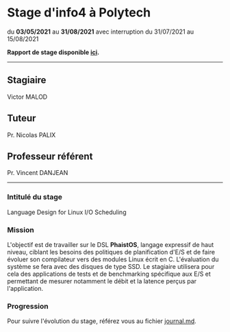 # Stage d'info4 à Polytech

du **03/05/2021** au **31/08/2021** avec interruption du 31/07/2021 au 15/08/2021

**Rapport de stage disponible __[ici](https://github.com/McReaper/InternshipINFO4Report)__.**

---

## Stagiaire

Victor MALOD

## Tuteur

Pr. Nicolas PALIX

## Professeur référent

Pr. Vincent DANJEAN

---

### Intitulé du stage

Language Design for Linux I/O Scheduling

### Mission

L'objectif est de travailler sur le DSL **PhaistOS**, langage expressif de haut niveau, ciblant les besoins des politiques de planification d'E/S et de faire évoluer son compilateur vers des modules Linux écrit en C. L'évaluation du système se fera avec des disques de type SSD. Le stagiaire utilisera pour cela des applications de tests et de benchmarking spécifique aux E/S et permettant de mesurer notamment le débit et la latence perçus par l'application.

### Progression

Pour suivre l'évolution du stage, référez vous au fichier [journal.md](journal.md).